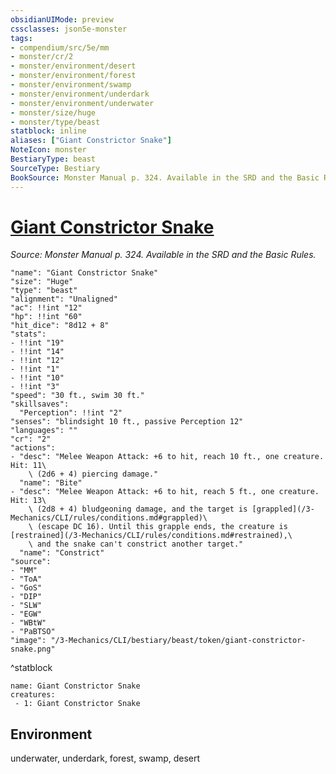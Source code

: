 ```yaml
---
obsidianUIMode: preview
cssclasses: json5e-monster
tags:
- compendium/src/5e/mm
- monster/cr/2
- monster/environment/desert
- monster/environment/forest
- monster/environment/swamp
- monster/environment/underdark
- monster/environment/underwater
- monster/size/huge
- monster/type/beast
statblock: inline
aliases: ["Giant Constrictor Snake"]
NoteIcon: monster
BestiaryType: beast
SourceType: Bestiary
BookSource: Monster Manual p. 324. Available in the SRD and the Basic Rules.
---
```

# [Giant Constrictor Snake](3-Mechanics\CLI\bestiary\beast/giant-constrictor-snake.md)
*Source: Monster Manual p. 324. Available in the SRD and the Basic Rules.*  

```statblock
"name": "Giant Constrictor Snake"
"size": "Huge"
"type": "beast"
"alignment": "Unaligned"
"ac": !!int "12"
"hp": !!int "60"
"hit_dice": "8d12 + 8"
"stats":
- !!int "19"
- !!int "14"
- !!int "12"
- !!int "1"
- !!int "10"
- !!int "3"
"speed": "30 ft., swim 30 ft."
"skillsaves":
  "Perception": !!int "2"
"senses": "blindsight 10 ft., passive Perception 12"
"languages": ""
"cr": "2"
"actions":
- "desc": "Melee Weapon Attack: +6 to hit, reach 10 ft., one creature. Hit: 11\
    \ (2d6 + 4) piercing damage."
  "name": "Bite"
- "desc": "Melee Weapon Attack: +6 to hit, reach 5 ft., one creature. Hit: 13\
    \ (2d8 + 4) bludgeoning damage, and the target is [grappled](/3-Mechanics/CLI/rules/conditions.md#grappled)\
    \ (escape DC 16). Until this grapple ends, the creature is [restrained](/3-Mechanics/CLI/rules/conditions.md#restrained),\
    \ and the snake can't constrict another target."
  "name": "Constrict"
"source":
- "MM"
- "ToA"
- "GoS"
- "DIP"
- "SLW"
- "EGW"
- "WBtW"
- "PaBTSO"
"image": "/3-Mechanics/CLI/bestiary/beast/token/giant-constrictor-snake.png"
```
^statblock

```encounter-table
name: Giant Constrictor Snake
creatures:
 - 1: Giant Constrictor Snake
```

## Environment

underwater, underdark, forest, swamp, desert
